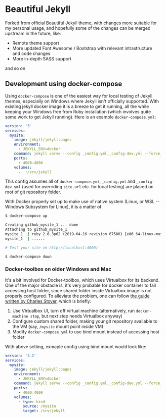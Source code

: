 # Beautiful Jekyll

Forked from official Beautiful Jekyll theme, with changes more suitable for
my personal usage,
and hopefully some of the changes can be merged upstream in the future, like:

- Remote theme support
- More updated Font Awesome / Bootstrap with relevant intrastructure
  and code changes
- More in-depth SASS support

and so on.

## Development using docker-compose

Using `docker-compose` is one of the easiest way for local testing of Jekyll
themes, especially on Windows where Jekyll isn't officially supported. With
existing jekyll docker image it is a breeze to get it running, all the while
keeping your Windows free from Ruby installation (which involves quite some
work to get Jekyll running). Here is an example `docker-compose.yml`:

```yml
version: '3'
services:
  mysite:
    image: jekyll/jekyll:pages
    environment:
      - JEKYLL_ENV=docker
    command: jekyll serve --config _config.yml,_config-dev.yml --force_polling --verbose
    ports:
      - 4000:4000
    volumes:
      - .:/srv/jekyll
```

This config assumes all of `docker-compose.yml`, `_config.yml` and
`_config-dev.yml` (used for overriding `site.url` etc. for local testing)
are placed on root of git repository folder.

With Docker properly set up to make use of native system (Linux, or WSL --
Windows Subsystem for Linux), it is a matter of

```sh
$ docker-compose up

Creating github_mysite_1 ... done
Attaching to github_mysite_1
mysite_1  | ruby 2.6.3p62 (2019-04-16 revision 67580) [x86_64-linux-musl]
mysite_1  | ......

# Test your site on http://localhost:4000/

$ docker-compose down
```

### Docker-toolbox on older Windows and Mac

It's a bit involved for Docker-toolbox, which uses Virtualbox for its backend.
One of the major obstacle is, it's very probable for docker container to fail
accessing host folder, since shared folder inside Virtualbox image is not
properly configured. To alleviate the problem, one can follow
[the guide written by Charles Stover][1], which is briefly:

1. Use Virtualbox UI, turn off virtual machine (alternatively, run
   `docker-machine stop`, but next step needs Virtualbox anyway)
2. Configure custom shared folder, making your git repository available to
   the VM (say, `/mysite` mount point inside VM)
3. Modify `docker-compose.yml` to use bind mount instead of accessing host folder

With above setting, exmaple config using bind mount would look like:

```yml
version: '3.2'
services:
  mysite:
    image: jekyll/jekyll:pages
    environment:
      - JEKYLL_ENV=docker
    command: jekyll serve --config _config.yml,_config-dev.yml --force_polling --incremental
    ports:
      - 4000:4000
    volumes:
      - type: bind
        source: /mysite
        target: /srv/jekyll
```

[1]: https://medium.com/@Charles_Stover/fixing-volumes-in-docker-toolbox-4ad5ace0e572
